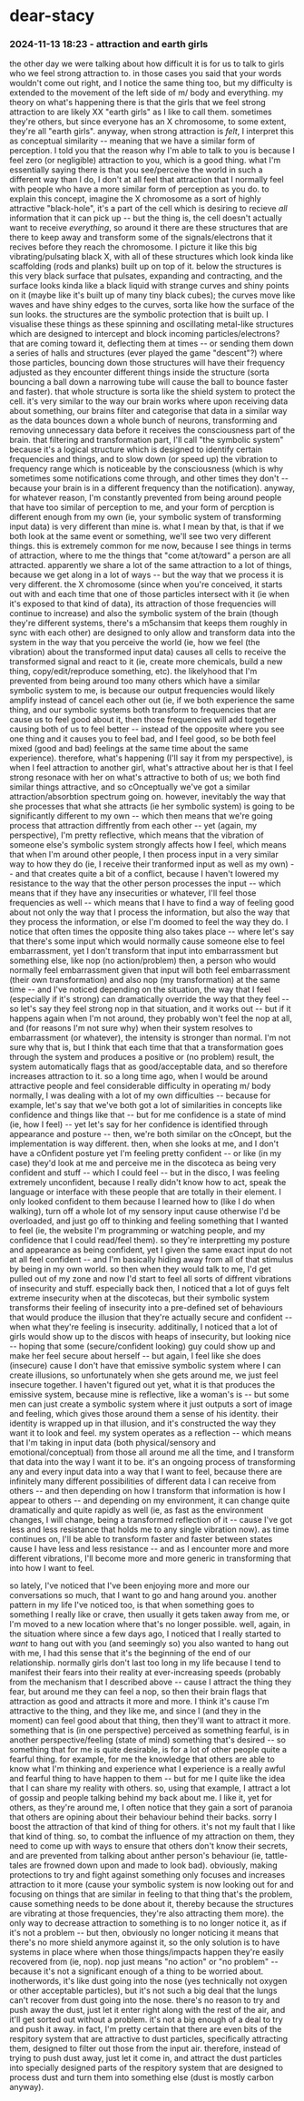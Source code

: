 # dear-stacy

### 2024-11-13 18:23 - attraction and earth girls

the other day we were talking about how difficult it is for us to talk to girls who we feel strong attraction to. in those cases you said that your words wouldn't come out right, and I notice the same thing too, but my difficulty is extended to the movement of the left side of m/ body and everything.
	my theory on what's happening there is that the girls that we feel strong attraction to are likely XX "earth girls" as I like to call them. sometimes they're others, but since everyone has an X chromosome, to some extent, they're all "earth girls". anyway, when strong attraction is *felt*, I interpret this as conceptual similarity -- meaning that we have a similar form of perception. I told you that the reason why I'm able to talk to you is because I feel zero (or negligible) attraction to you, which is a good thing. what I'm essentially saying there is that you see/perceive the world in such a different way than I do, I don't at all feel that attraction that I normally feel with people who have a more similar form of perception as you do.
		to explain this concept, imagine the X chromosome as a sort of highly attractive "black-hole", it's a part of the cell which is desiring to recieve *all* information that it can pick up -- but the thing is, the cell doesn't actually want to receive *everything*, so around it there are these structures that are there to keep away and transform some of the signals/electrons that it recives before they reach the chromosome.
			I picture it like this big vibrating/pulsating black X, with all of these structures which look kinda like scaffolding (rods and planks) built up on top of it. below the structures is this very black surface that pulsates, expanding and contracting, and the surface looks kinda like a black liquid with strange curves and shiny points on it (maybe like it's built up of many tiny black cubes); the curves move like waves and have shiny edges to the curves, sorta like how the surface of the sun looks. 
		the structures are the symbolic protection that is built up. I visualise these things as these spinning and oscillating metal-like structures which are designed to intercept and block incoming particles/electrons? that are coming toward it, deflecting them at times -- or sending them down a series of halls and structures (ever played the game "descent"?) where those particles, bouncing down those structures will have their frequency adjusted as they encounter different things inside the structure (sorta bouncing a ball down a narrowing tube will cause the ball to bounce faster and faster). that whole structure is sorta like the shield system to protect the cell. it's very similar to the way our brain works where upon receiving data about something, our brains filter and categorise that data in a similar way as the data bounces down a whole bunch of neurons, transforming and removing unnecessary data before it receives the consciousness part of the brain. that filtering and transformation part, I'll call "the symbolic system" because it's a logical structure which is designed to identify certain frequencies and things, and to slow down (or speed up) the vibration to frequency range which is noticeable by the consciousness (which is why sometimes some notifications come through, and other times they don't -- because your brain is in a different frequency than the notification).
	anyway, for whatever reason, I'm constantly prevented from being around people that have too similar of perception to me, and your form of percption is different enough from my own (ie, your symbolic system of transforming input data) is very different than mine is. what I mean by that, is that if we both look at the same event or something, we'll see two very different things. this is extremely common for me now, because I see things in terms of attraction, where to me the things that "come at/toward" a person are all attracted. apparently we share a lot of the same attraction to a lot of things, because we get along in a lot of ways -- but the way that we process it is very different. the X chromosome (since when you're conceived, it starts out with and each time that one of those particles intersect with it (ie when it's exposed to that kind of data), its attraction of those frequencies will continue to increase) and also the symbolic system of the brain (though they're different systems, there's a m5chansim that keeps them roughly in sync with each other) are designed to only allow and transform data into the system in the way that you perceive the world (ie, how we feel (the vibration) about the transformed input data) causes all cells to receive the transformed signal and react to it (ie, create more chemicals, build a new thing, copy/edit/reproduce something, etc). the likelyhood that I'm prevented from being around too many others which have a similar symbolic system to me, is because our output frequencies would likely amplify instead of cancel each other out (ie, if we both experience the same thing, and our symbolic systems both transform to frequencies that are cause us to feel good about it, then those frequencies will add together causing both of us to feel better -- instead of the opposite where you see one thing and it causes you to feel bad, and I feel good, so be both feel mixed (good and bad) feelings at the same time about the same experience).
	therefore, what's happening (I'll say it from my perspective), is when I feel attraction to another girl, what's attractive about her is that I feel strong resonace with her on what's attractive to both of us; we both find similar things attractive, and so cOnceptually we've got a similar attraction/absorbtion spectrum going on. however, inevitably the way that she processes that what she attracts (ie her symbolic system) is going to be significantly different to my own -- which then means that we're going process that attraction diffrently from each other -- yet (again, my perspective), I'm pretty reflective, which means that the vibration of someone else's symbolic system strongly affects how I feel, which means that when I'm around other people, I then process input in a very similar way to how they do (ie, I receive their tranformed input as well as my own) -- and that creates quite a bit of a conflict, because I haven't lowered my resistance to the way that the other person processes the input -- which means that if they have any insecurities or whatever, I'll feel those frequencies as well -- which means that I have to find a way of feeling good about not only the way that I process the information, but also the way that they process the information, or else I'm doomed to feel the way they do. I notice that often times the opposite thing also takes place -- where let's say that there's some input which would normally cause someone else to feel embarrassment, yet I don't transform that input into embarrassment but something else, like nop (no action/problem) then, a person who would normally feel embarrassment given that input will both feel embarrassment (their own transformation) and also nop (my transformation) at the same time -- and I've noticed depending on the situation, the way that I feel (especially if it's strong) can dramatically override the way that they feel -- so let's say they feel strong nop in that situation, and it works out -- but if it happens again when I'm not around, they probably won't feel the nop at all, and (for reasons I'm not sure why) when their system resolves to embarrassment (or whatever), the intensity is stronger than normal. I'm not sure why that is, but I think that each time that that a transformation goes through the system and produces a positive or (no problem) result, the system automatically flags that as good/acceptable data, and so therefore increases attraction to it.
	so a long time ago, when I would be around attractive people and feel considerable difficulty in operating m/ body normally, I was dealing with a lot of my own difficulties -- because for example, let's say that we've both got a lot of similarities in concepts like confidence and things like that -- but for me confidence is a state of mind (ie, how I feel) -- yet let's say for her confidence is identified through appearance and posture -- then, we're both similar on the cOncept, but the implementation is way different. then, when she looks at me, and I don't have a cOnfident posture yet I'm feeling pretty confident -- or like (in my case) they'd look at me and perceive me in the discoteca as being very confident and stuff -- which I could feel -- but in the disco, I was feeling extremely unconfident, because I really didn't know how to act, speak the language or interface with these people that are totally in their element. I only looked confident to them because I learned how to (like I do when walking), turn off a whole lot of my sensory input cause otherwise I'd be overloaded, and just go off to thinking and feeling something that I wanted to feel (ie, the website I'm programming or watching people, and my confidence that I could read/feel them). so they're interpretting my posture and appearance as being confident, yet I given the same exact input do not at all feel confident -- and I'm basically hiding away from all of that stimulus by being in my own world. so then when they would talk to me, I'd get pulled out of my zone and now I'd start to feel all sorts of diffrent vibrations of insecurity and stuff. especially back then, I noticed that a lot of guys felt extreme insecurity when at the discotecas, but their symbolic system transforms their feeling of insecurity into a pre-defined set of behaviours that would produce the illusion that they're actually secure and confident -- when what they're feeling is insecurity. additinally, I noticed that a lot of girls would show up to the discos with heaps of insecurity, but looking nice -- hoping that some (secure/confident looking) guy could show up and make her feel secure about herself -- but again, I feel like she does (insecure) cause I don't have that emissive symbolic system where I can create illusions, so unfortunately when she gets around me, we just feel insecure together.
I haven't figured out yet, what it is that produces the emissive system, because mine is reflective, like a woman's is -- but some men can just create a symbolic system where it just outputs a sort of image and feeling, which gives those around them a sense of his identity. their identity is wrapped up in that illusion, and it's constructed the way they want it to look and feel. my system operates as a reflection -- which means that I'm taking in input data (both physical/sensory and emotional/conceptual) from those all around me all the time, and I transform that data into the way I want it to be.
	it's an ongoing process of transforming any and every input data into a way that I want to feel, because there are infinitely many different possibilities of different data I can receive from others -- and then depending on how I transform that information is how I appear to others -- and depending on my environment, it can change quite dramatically and quite rapidly as well (ie, as fast as the environment changes, I will change, being a transformed reflection of it -- cause I've got less and less resistance that holds me to any single vibration now). as time continues on, I'll be able to transform faster and faster between states cause I have less and less resistance -- and as I encounter more and more different vibrations, I'll become more and more generic in transforming that into how I want to feel.

so lately, I've noticed that I've been enjoying more and more our conversations so much, that I want to go and hang around you. another pattern in my life I've noticed too, is that when something goes to something I really like or crave, then usually it gets taken away from me, or I'm moved to a new location where that's no longer possible. well, again, in the situation where since a few days ago, I noticed that I really started to *want* to hang out with you (and seemingly so) you also wanted to hang out with me, I had this sense that it's the beginning of the end of our relationship. normally girls don't last too long in my life because I tend to manifest their fears into their reality at ever-increasing speeds (probably from the mechanism that I described above -- cause I attract the thing they fear, but around me they can feel a nop, so then their brain flags that attraction as good and attracts it more and more.
	I think it's cause I'm attractive to the thing, and they like me, and since I (and they in the moment) can feel good about that thing, then they'll want to attract it more. something that is (in one perspective) perceived as something fearful, is in another perspective/feeling (state of mind) something that's desired -- so something that for me is quite desirable, is for a lot of other people quite a fearful thing. for example, for me the knowledge that others are able to know what I'm thinking and experience what I experience is a really awful and fearful thing to have happen to them -- but for me I quite like the idea that I can share my reality with others. so, using that example, I attract a lot of gossip and people talking behind my back about me. I like it, yet for others, as they're around me, I often notice that they gain a sort of paranoia that others are opining about their behaviour behind their backs. sorry I boost the attraction of that kind of thing for others. it's not my fault that I like that kind of thing. so, to combat the influence of my attraction on them, they need to come up with ways to ensure that others don't know their secrets, and are prevented from talking about anther person's behaviour (ie, tattle-tales are frowned down upon and made to look bad). obviously, making protections to try and fight against something only focuses and increases attraction to it more (cause your symbolic system is now looking out for and focusing on things that are similar in feeling to that thing that's the problem, cause something needs to be done about it, thereby because the structures are vibrating at those frequencies, they're also attracting them more). the only way to decrease attraction to something is to no longer notice it, as if it's not a problem -- but then, obviously no longer noticing it means that there's no more shield anymore against it, so the only solution is to have systems in place where when those things/impacts happen they're easily recovered from (ie, nop).
nop just means "no action" or "no problem" -- because it's not a significant enough of a thing to be worried about. inotherwords, it's like dust going into the nose (yes technically not oxygen or other acceptable particles), but it's not such a big deal that the lungs can't recover from dust going into the nose. there's no reason to try and push away the dust, just let it enter right along with the rest of the air, and it'll get sorted out without a problem. it's not a big enough of a deal to try and push it away. in fact, I'm pretty certain that there are even bits of the respitory system that are attractive to dust particles, specifically attracting them, designed to filter out those from the input air. therefore, instead of trying to push dust away, just let it come in, and attract the dust particles into specially designed parts of the respitory system that are designed to process dust and turn them into something else (dust is mostly carbon anyway). 
